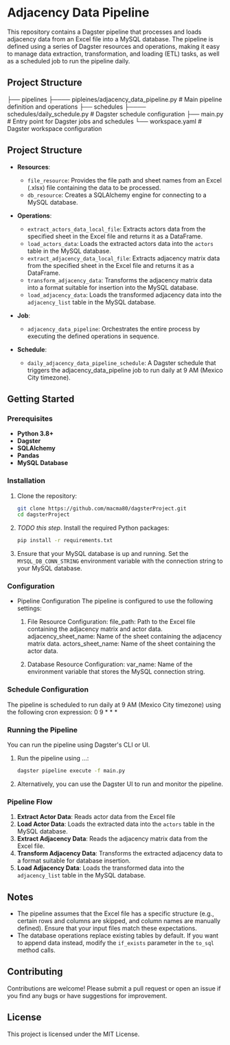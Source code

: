 # Adjacency Data Pipeline

This repository contains a Dagster pipeline that processes and loads adjacency data from an Excel file into a MySQL database.
The pipeline is defined using a series of Dagster resources and operations, making it easy to manage data extraction, transformation, and loading (ETL) tasks, as well as a scheduled job to run the pipeline daily.


## Project Structure


├── pipelines
├──── pipleines/adjacency_data_pipeline.py  # Main pipeline definition and operations
├── schedules
├──── schedules/daily_schedule.py           # Dagster schedule configuration
├── main.py                                 # Entry point for Dagster jobs and schedules
└── workspace.yaml                          # Dagster workspace configuration

## Project Structure

- **Resources**:
  - `file_resource`: Provides the file path and sheet names from an Excel (.xlsx) file containing the data to be processed.
  - `db_resource`: Creates a SQLAlchemy engine for connecting to a MySQL database.

- **Operations**:
  - `extract_actors_data_local_file`: Extracts actors data from the specified sheet in the Excel file and returns it as a DataFrame.
  - `load_actors_data`: Loads the extracted actors data into the `actors` table in the MySQL database.
  - `extract_adjacency_data_local_file`: Extracts adjacency matrix data from the specified sheet in the Excel file and returns it as a DataFrame.
  - `transform_adjacency_data`: Transforms the adjacency matrix data into a format suitable for insertion into the MySQL database.
  - `load_adjacency_data`: Loads the transformed adjacency data into the `adjacency_list` table in the MySQL database.

- **Job**:
  - `adjacency_data_pipeline`: Orchestrates the entire process by executing the defined operations in sequence.

- **Schedule**:
  - `daily_adjacency_data_pipeline_schedule`: A Dagster schedule that triggers the adjacency_data_pipeline job to run daily at 9 AM (Mexico City timezone).

## Getting Started

### Prerequisites

- **Python 3.8+**
- **Dagster**
- **SQLAlchemy**
- **Pandas**
- **MySQL Database**

### Installation

1. Clone the repository:
    ```bash
    git clone https://github.com/macma80/dagsterProject.git
    cd dagsterProject
    ```

2. *TODO this step*. Install the required Python packages: 
    ```bash
    pip install -r requirements.txt
    ```

3. Ensure that your MySQL database is up and running. Set the `MYSQL_DB_CONN_STRING` environment variable with the connection string to your MySQL database.

### Configuration

- Pipeline Configuration
    The pipeline is configured to use the following settings:

    1. File Resource Configuration:
        file_path: Path to the Excel file containing the adjacency matrix and actor data.
        adjacency_sheet_name: Name of the sheet containing the adjacency matrix data.
        actors_sheet_name: Name of the sheet containing the actor data.

    2. Database Resource Configuration:
        var_name: Name of the environment variable that stores the MySQL connection string.

### Schedule Configuration
The pipeline is scheduled to run daily at 9 AM (Mexico City timezone) using the following cron expression:
0 9 * * *

### Running the Pipeline

You can run the pipeline using Dagster's CLI or UI.

1. Run the pipeline using ...:
    ```bash
    dagster pipeline execute -f main.py
    ```

2. Alternatively, you can use the Dagster UI to run and monitor the pipeline.

### Pipeline Flow

1. **Extract Actor Data**: Reads actor data from the Excel file
2. **Load Actor Data**: Loads the extracted data into the `actors` table in the MySQL database.
3. **Extract Adjacency Data**: Reads the adjacency matrix data from the Excel file.
4. **Transform Adjacency Data**: Transforms the extracted adjacency data to a format suitable for database insertion.
5. **Load Adjacency Data**: Loads the transformed data into the `adjacency_list` table in the MySQL database.

## Notes

- The pipeline assumes that the Excel file has a specific structure (e.g., certain rows and columns are skipped, and column names are manually defined). Ensure that your input files match these expectations.
- The database operations replace existing tables by default. If you want to append data instead, modify the `if_exists` parameter in the `to_sql` method calls.

## Contributing

Contributions are welcome! Please submit a pull request or open an issue if you find any bugs or have suggestions for improvement.

## License

This project is licensed under the MIT License. 
